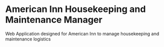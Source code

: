 # American Inn Housekeeping and Maintenance Manager

Web Application designed for American Inn to manage housekeeping and maintenance logistics



